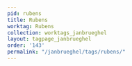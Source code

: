 ```yaml
---
pid: rubens
title: Rubens
worktag: Rubens
collection: worktags_janbrueghel
layout: tagpage_janbrueghel
order: '143'
permalink: "/janbrueghel/tags/rubens/"
---
```

